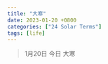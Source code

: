 ```yaml
---
title: "大寒"
date: 2023-01-20 +0800
categories: ["24 Solar Terms"]
tags: [life]
---
```



> 1月20日 今日 大寒